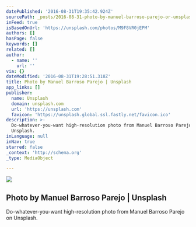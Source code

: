 ```yaml
---
datePublished: '2016-08-31T19:35:42.924Z'
sourcePath: _posts/2016-08-31-photo-by-manuel-barroso-parejo-or-unsplash.md
inFeed: true
isBasedOnUrl: 'https://unsplash.com/photos/M9F8VR0jEPM'
authors: []
hasPage: false
keywords: []
related: []
author:
  - name: ''
    url: ''
via: {}
dateModified: '2016-08-31T19:28:51.318Z'
title: Photo by Manuel Barroso Parejo | Unsplash
app_links: []
publisher:
  name: Unsplash
  domain: unsplash.com
  url: 'https://unsplash.com'
  favicon: 'https://unsplash.global.ssl.fastly.net/favicon.ico'
description: >-
  Do-whatever-you-want high-resolution photo from Manuel Barroso Parejo on
  Unsplash.
inLanguage: null
inNav: true
starred: false
_context: 'http://schema.org'
_type: MediaObject

---
```

<article style=""><img src="https://s3-us-west-2.amazonaws.com/the-grid-img/p/1baf0a4563af8f2ebd79e2c49193bcb23413e9a0.jpg" /><h1>Photo by Manuel Barroso Parejo | Unsplash</h1><p>Do-whatever-you-want high-resolution photo from Manuel Barroso Parejo on Unsplash.</p></article>